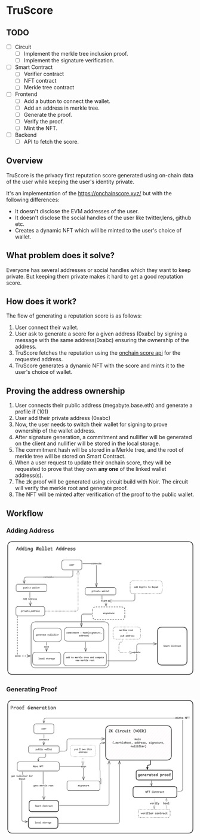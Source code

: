 # TruScore

## TODO

- [ ] Circuit
  - [ ] Implement the merkle tree inclusion proof.
  - [ ] Implement the signature verification.
- [ ] Smart Contract
  - [ ] Verifier contract
  - [ ] NFT contract
  - [ ] Merkle tree contract
- [ ] Frontend
  - [ ] Add a button to connect the wallet.
  - [ ] Add an address in merkle tree.
  - [ ] Generate the proof.
  - [ ] Verify the proof.
  - [ ] Mint the NFT.
- [ ] Backend
  - [ ] API to fetch the score.

## Overview

TruScore is the privacy first reputation score generated using on-chain data of the user while keeping the user's identity private.

It's an implementation of the https://onchainscore.xyz/ but with the following differences:

- It doesn't disclose the EVM addresses of the user.
- It doesn't disclose the social handles of the user like twitter,lens, github etc.
- Creates a dynamic NFT which will be minted to the user's choice of wallet.

## What problem does it solve?

Everyone has several addresses or social handles which they want to keep private. But keeping them private makes it hard to get a good reputation score.

## How does it work?

The flow of generating a reputation score is as follows:

1. User connect their wallet.
2. User ask to generate a score for a given address (0xabc) by signing a message with the same address(0xabc) ensuring the ownership of the address.
3. TruScore fetches the reputation using the [onchain score api](https://onchainscore.xyz/api) for the requested address.
4. TruScore generates a dynamic NFT with the score and mints it to the user's choice of wallet.

## Proving the address ownership

1. User connects their public address (megabyte.base.eth) and generate a profile if (101)
2. User add their private address (0xabc)
3. Now, the user needs to switch their wallet for signing to prove ownership of the wallet address.
4. After signature generation, a commitment and nullifier will be generated on the client and nullifier will be stored in the local storage.
5. The commitment hash will be stored in a Merkle tree, and the root of merkle tree will be stored on Smart Contract.
6. When a user request to update their onchain score, they will be requested to prove that they own **any one** of the linked wallet address(s).
7. The zk proof will be generated using circuit build with Noir. The circuit will verify the merkle root and generate proof.
8. The NFT will be minted after verification of the proof to the public wallet.

## Workflow

### Adding Address

![Adding Address](./assets/1.png)

### Generating Proof

![Generating Proof](./assets/2.png)
